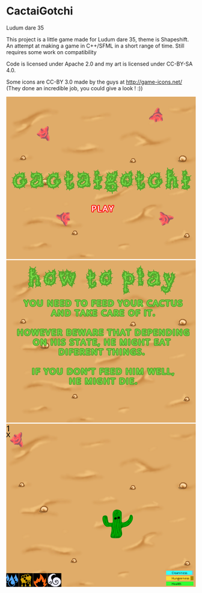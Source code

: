 # CactaiGotchi
Ludum dare 35

This project is a little game made for Ludum dare 35, theme is Shapeshift.
An attempt at making a game in C++/SFML in a short range of time. Still requires some work on compatibility

Code is licensed under Apache 2.0 and my art is licensed under CC-BY-SA 4.0.

Some icons are CC-BY 3.0 made by the guys at http://game-icons.net/ (They done an incredible job, you could give a look ! :))

![Alt text](/images/img1.png?raw=true)
![Alt text](/images/img2.png?raw=true)
![Alt text](/images/img3.png?raw=true)